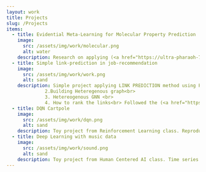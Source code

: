 ```yaml
---
layout: work
title: Projects
slug: /Projects
items:
  - title: Evidential Meta-Learning for Molecular Property Prediction
    image:
      src: /assets/img/work/molecular.png
      alt: water
    description: Research on applying (<a href="https://ultra-pharaoh-74e.notion.site/Evidential-Neural-Network-ENN-a8524b20cff44e90bce92c8cb68fa696">Evidential Neural Network</a>) and meta learning scheme to Molecular Property Prediction. Supervised molecular property prediction is widely recognized for its usefulness in various applications. However, challenges arise due to inadequate and imbalanced labeled data, making the learning process difficult. Additionally, ensuring the reliability of predictions is crucial, particularly in cost and safety-critical fields like drug discovery. EM3P2 utilizes an evidential graph isomorphism network classifier trained on multi-task molecular property datasets, incorporating a model-agnostic meta-learning (MAML) approach.  (<a href="https://github.com/Ajou-DILab/EM3P2">Code Link</a>)
  - title: Simple link-prediction in job-recommendation
    image:
      src: /assets/img/work/work.png
      alt: sand
    description: Simple project applying LINK PREDICTION method using PYG on DACON job_recommendation dataset. There were a lot of things to consider.<br> 1. Building Node_representation of RESUME NODE and RECRUITMENT NODE from Tabular data. (used BERT model to get embedding of string feature)<br> 
              2.Building Heteregenous graph<br>
              3. Hetereogenous GNN <br>
              4. How to rank the links<br> Followed the (<a href="https://antoniolonga.github.io/Advanced_PyG_tutorials/index.html">PYG tutorial</a>) and was able to apply it on new data. (<a href="https://github.com/hidden719/dacon_jobrecommend">Code Link</a>)
  - title: DQN Cartpole
    image:
      src: /assets/img/work/dqn.png
      alt: sand
    description: Toy project from Reinforcement Learning class. Reproduced DQN using Gymnasium cartpole. DQN serves as an entry-level implementation for understanding RL and its application in Deep Neural Networks. Using the Cartpole environment provided by OpenAI Gym, we can observe how the agent learns to balance the pole by training it with the DQN algorithm. (<a href="https://github.com/hidden719/dqn_cartpole">Code Link</a>)
  - title: Deep Learning with music data
    image:
      src: /assets/img/work/sound.png
      alt: sand
    description: Toy project from Human Centered AI class. Time series data consists of observations made at specific time points, which can be analyzed to understand past dependencies and predict future patterns. Audio classification, particularly in the field of music, involves categorizing audio recordings based on factors like genre, instruments, and tempo. Traditional machine learning methods are used in this project to extract features from the audio data, such as Amplitude Envelope, RMS Energy, ZCR, Spectral Centroid, Bandwidth, MFCC, and chroma features. These features are then used to train models like RandomForestClassifier, SVM, and LogisticRegression to classify music and achieve accuracy in the classification task.(<a href="https://github.com/hidden719/audioclassfication">Code Link</a>)
---
```



<br />
<br />
